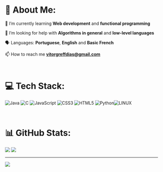 # 💫 About Me:
🌱 I’m currently learning **Web development** and **functional programming**

🤝 I’m looking for help with **Algorithms in general** and **low-level languages**

🗣️ Languages: **Portuguese**, **English** and **Basic French** <br>

📫 How to reach me **vitorgreffdias@gmail.com**

<br>

# 💻 Tech Stack:
![Java](https://img.shields.io/badge/java-%23ED8B00.svg?style=for-the-badge&logo=java&logoColor=white) ![C](https://img.shields.io/badge/c-%2300599C.svg?style=for-the-badge&logo=c&logoColor=white) ![JavaScript](https://img.shields.io/badge/javascript-%23323330.svg?style=for-the-badge&logo=javascript&logoColor=%23F7DF1E) ![CSS3](https://img.shields.io/badge/css3-%231572B6.svg?style=for-the-badge&logo=css3&logoColor=white) ![HTML5](https://img.shields.io/badge/html5-%23E34F26.svg?style=for-the-badge&logo=html5&logoColor=white) ![Python](https://img.shields.io/badge/python-3670A0?style=for-the-badge&logo=python&logoColor=ffdd54)![LINUX](https://img.shields.io/badge/Linux-FCC624?style=for-the-badge&logo=linux&logoColor=black)

<br>

# 📊 GitHub Stats:

![](https://github-readme-streak-stats.herokuapp.com/?user=VitorGreff&theme=onedark&hide_border=false)
![](https://github-readme-stats.vercel.app/api/top-langs/?username=VitorGreff&theme=onedark&hide_border=false&include_all_commits=true&count_private=false&layout=compact)

---
[![](https://visitcount.itsvg.in/api?id=VitorGreff&icon=0&color=0)](https://visitcount.itsvg.in)

